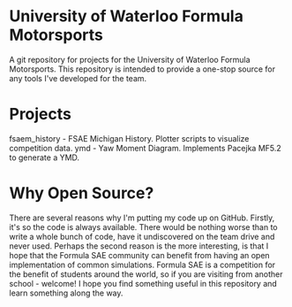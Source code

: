 University of Waterloo Formula Motorsports
==========================================
A git repository for projects for the University of Waterloo Formula
Motorsports. This repository is intended to provide a one-stop source
for any tools I've developed for the team.

Projects
========
fsaem_history - FSAE Michigan History. Plotter scripts to visualize competition data.
ymd - Yaw Moment Diagram. Implements Pacejka MF5.2 to generate a YMD.

Why Open Source?
================
There are several reasons why I'm putting my code up on GitHub. Firstly,
it's so the code is always available. There would be nothing worse than
to write a whole bunch of code, have it undiscovered on the team drive
and never used. Perhaps the second reason is the more interesting, is
that I hope that the Formula SAE community can benefit from having an
open implementation of common simulations. Formula SAE is a competition
for the benefit of students around the world, so if you are visiting
from another school - welcome! I hope you find something useful in this
repository and learn something along the way.
